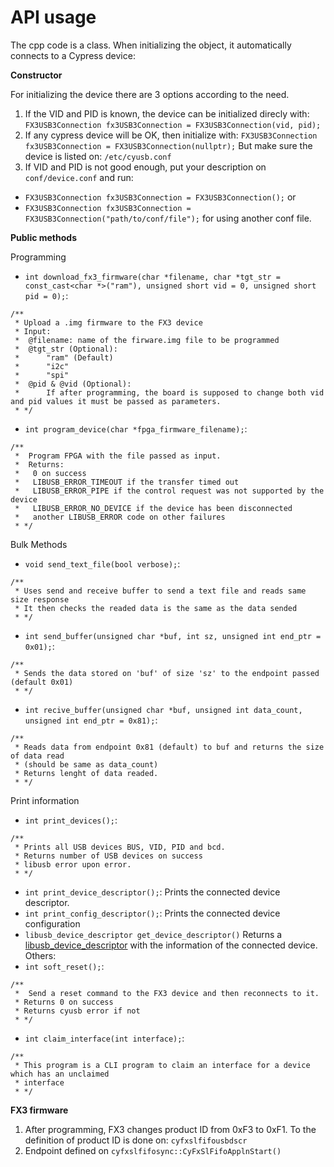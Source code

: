 # API usage

The cpp code is a class. When initializing the object, it automatically connects to a Cypress device:

**Constructor**

For initializing the device there are 3 options according to the need.
1. If the VID and PID is known, the device can be initialized direcly with:
`FX3USB3Connection fx3USB3Connection = FX3USB3Connection(vid, pid);`
2. If any cypress device will be OK, then initialize with:
`FX3USB3Connection fx3USB3Connection = FX3USB3Connection(nullptr);`
But make sure the device is listed on: `/etc/cyusb.conf`
3. If VID and PID is not good enough, put your description on `conf/device.conf` and run:

 - `FX3USB3Connection fx3USB3Connection = FX3USB3Connection();`
or
 - `FX3USB3Connection fx3USB3Connection = FX3USB3Connection("path/to/conf/file");` for using another conf file.

**Public methods**

Programming
- `int download_fx3_firmware(char *filename, char *tgt_str = const_cast<char *>("ram"), unsigned short vid = 0, unsigned short pid = 0);`:
```
/**
 * Upload a .img firmware to the FX3 device
 * Input:
 *  @filename: name of the firware.img file to be programmed
 *  @tgt_str (Optional):
 *      "ram" (Default)
 *      "i2c"
 *      "spi"
 *  @pid & @vid (Optional):
 *      If after programming, the board is supposed to change both vid and pid values it must be passed as parameters.
 * */
```

- `int program_device(char *fpga_firmware_filename);`:
```
/**
 *  Program FPGA with the file passed as input.
 *  Returns:
 *   0 on success
 *   LIBUSB_ERROR_TIMEOUT if the transfer timed out
 *   LIBUSB_ERROR_PIPE if the control request was not supported by the device
 *   LIBUSB_ERROR_NO_DEVICE if the device has been disconnected
 *   another LIBUSB_ERROR code on other failures
 * */
```
Bulk Methods
- `void send_text_file(bool verbose);`:
```
/**
 * Uses send and receive buffer to send a text file and reads same size response
 * It then checks the readed data is the same as the data sended
 * */
```
- `int send_buffer(unsigned char *buf, int sz, unsigned int end_ptr = 0x01);`:
```
/**
 * Sends the data stored on 'buf' of size 'sz' to the endpoint passed (default 0x01)
 * */
```
- `int recive_buffer(unsigned char *buf, unsigned int data_count, unsigned int end_ptr = 0x81);`:
```
/**
 * Reads data from endpoint 0x81 (default) to buf and returns the size of data read
 * (should be same as data_count)
 * Returns lenght of data readed.
 * */
```
Print information
- `int print_devices();`:
```
/**
 * Prints all USB devices BUS, VID, PID and bcd.
 * Returns number of USB devices on success
 * libusb error upon error.
 * */
```
- `int print_device_descriptor();`:
Prints the connected device descriptor.
- `int print_config_descriptor();`:
Prints the connected device configuration
- `libusb_device_descriptor get_device_descriptor()`
Returns a [libusb_device_descriptor](http://libusb.sourceforge.net/api-1.0/structlibusb__device__descriptor.html) with the information of the connected device.
  Others:
- `int soft_reset();`:
```
/**
 *  Send a reset command to the FX3 device and then reconnects to it.
 * Returns 0 on success
 * Returns cyusb error if not
 * */
```
- `int claim_interface(int interface);`:
```
/**
 * This program is a CLI program to claim an interface for a device which has an unclaimed
 * interface
 * */
```

**FX3 firmware**
1. After programming, FX3 changes product ID from 0xF3 to 0xF1. To the definition of product ID is done on: `cyfxslfifousbdscr`
2. Endpoint defined on `cyfxslfifosync::CyFxSlFifoApplnStart()`
